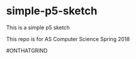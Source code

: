# simple-p5-sketch
This is a simple p5 sketch

This repo is for AS Computer Science Spring 2018

#ONTHATGRIND

